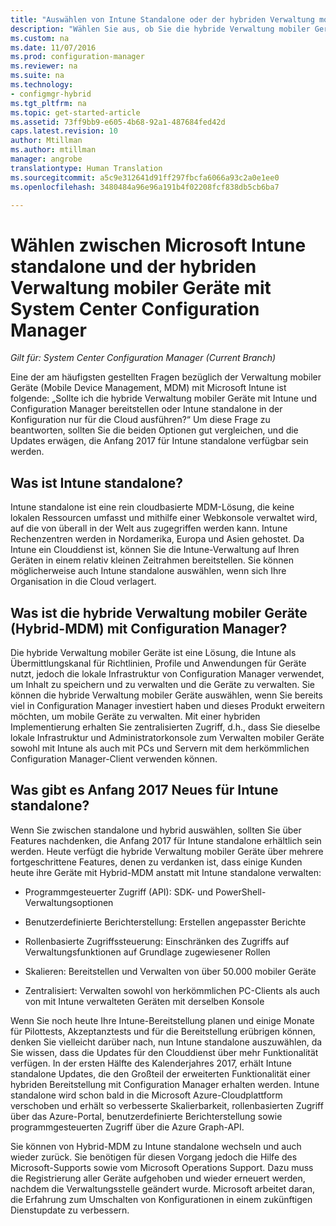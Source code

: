 ```yaml
---
title: "Auswählen von Intune Standalone oder der hybriden Verwaltung mobiler Geräte (MDM) | Microsoft-Dokumentation"
description: "Wählen Sie aus, ob Sie die hybride Verwaltung mobiler Geräte mit Intune und Configuration Manager bereitstellen oder Intune standalone ausführen."
ms.custom: na
ms.date: 11/07/2016
ms.prod: configuration-manager
ms.reviewer: na
ms.suite: na
ms.technology:
- configmgr-hybrid
ms.tgt_pltfrm: na
ms.topic: get-started-article
ms.assetid: 73ff9bb9-e605-4b68-92a1-487684fed42d
caps.latest.revision: 10
author: Mtillman
ms.author: mtillman
manager: angrobe
translationtype: Human Translation
ms.sourcegitcommit: a5c9e312641d91ff297fbcfa6066a93c2a0e1ee0
ms.openlocfilehash: 3480484a96e96a191b4f02208fcf838db5cb6ba7

---
```

# <a name="choose-between-microsoft-intune-standalone-and-hybrid-mobile-device-management-with-system-center-configuration-manager"></a>Wählen zwischen Microsoft Intune standalone und der hybriden Verwaltung mobiler Geräte mit System Center Configuration Manager

*Gilt für: System Center Configuration Manager (Current Branch)*

Eine der am häufigsten gestellten Fragen bezüglich der Verwaltung mobiler Geräte (Mobile Device Management, MDM) mit Microsoft Intune ist folgende: „Sollte ich die hybride Verwaltung mobiler Geräte mit Intune und Configuration Manager bereitstellen oder Intune standalone in der Konfiguration nur für die Cloud ausführen?“ Um diese Frage zu beantworten, sollten Sie die beiden Optionen gut vergleichen, und die Updates erwägen, die Anfang 2017 für Intune standalone verfügbar sein werden.

## <a name="what-is-intune-standalone"></a>Was ist Intune standalone?

Intune standalone ist eine rein cloudbasierte MDM-Lösung, die keine lokalen Ressourcen umfasst und mithilfe einer Webkonsole verwaltet wird, auf die von überall in der Welt aus zugegriffen werden kann. Intune Rechenzentren werden in Nordamerika, Europa und Asien gehostet. Da Intune ein Clouddienst ist, können Sie die Intune-Verwaltung auf Ihren Geräten in einem relativ kleinen Zeitrahmen bereitstellen. Sie können möglicherweise auch Intune standalone auswählen, wenn sich Ihre Organisation in die Cloud verlagert.

## <a name="what-is-hybrid-mdm-with-configuration-manager"></a>Was ist die hybride Verwaltung mobiler Geräte (Hybrid-MDM) mit Configuration Manager?

Die hybride Verwaltung mobiler Geräte ist eine Lösung, die Intune als Übermittlungskanal für Richtlinien, Profile und Anwendungen für Geräte nutzt, jedoch die lokale Infrastruktur von Configuration Manager verwendet, um Inhalt zu speichern und zu verwalten und die Geräte zu verwalten. Sie können die hybride Verwaltung mobiler Geräte auswählen, wenn Sie bereits viel in Configuration Manager investiert haben und dieses Produkt erweitern möchten, um mobile Geräte zu verwalten. Mit einer hybriden Implementierung erhalten Sie zentralisierten Zugriff, d.h., dass Sie dieselbe lokale Infrastruktur und Administratorkonsole zum Verwalten mobiler Geräte sowohl mit Intune als auch mit PCs und Servern mit dem herkömmlichen Configuration Manager-Client verwenden können.

## <a name="whats-coming-to-intune-standalone-in-early-2017"></a>Was gibt es Anfang 2017 Neues für Intune standalone?

Wenn Sie zwischen standalone und hybrid auswählen, sollten Sie über Features nachdenken, die Anfang 2017 für Intune standalone erhältlich sein werden. Heute verfügt die hybride Verwaltung mobiler Geräte über mehrere fortgeschrittene Features, denen zu verdanken ist, dass einige Kunden heute ihre Geräte mit Hybrid-MDM anstatt mit Intune standalone verwalten:

-   Programmgesteuerter Zugriff (API): SDK- und PowerShell-Verwaltungsoptionen

-   Benutzerdefinierte Berichterstellung: Erstellen angepasster Berichte

-   Rollenbasierte Zugriffssteuerung: Einschränken des Zugriffs auf Verwaltungsfunktionen auf Grundlage zugewiesener Rollen

-   Skalieren: Bereitstellen und Verwalten von über 50.000 mobiler Geräte

-   Zentralisiert: Verwalten sowohl von herkömmlichen PC-Clients als auch von mit Intune verwalteten Geräten mit derselben Konsole

Wenn Sie noch heute Ihre Intune-Bereitstellung planen und einige Monate für Pilottests, Akzeptanztests und für die Bereitstellung erübrigen können, denken Sie vielleicht darüber nach, nun Intune standalone auszuwählen, da Sie wissen, dass die Updates für den Clouddienst über mehr Funktionalität verfügen. In der ersten Hälfte des Kalenderjahres 2017, erhält Intune standalone Updates, die den Großteil der erweiterten Funktionalität einer hybriden Bereitstellung mit Configuration Manager erhalten werden. Intune standalone wird schon bald in die Microsoft Azure-Cloudplattform verschoben und erhält so verbesserte Skalierbarkeit, rollenbasierten Zugriff über das Azure-Portal, benutzerdefinierte Berichterstellung sowie programmgesteuerten Zugriff über die Azure Graph-API.

Sie können von Hybrid-MDM zu Intune standalone wechseln und auch wieder zurück. Sie benötigen für diesen Vorgang jedoch die Hilfe des Microsoft-Supports sowie vom Microsoft Operations Support. Dazu muss die Registrierung aller Geräte aufgehoben und wieder erneuert werden, nachdem die Verwaltungsstelle geändert wurde.  Microsoft arbeitet daran, die Erfahrung zum Umschalten von Konfigurationen in einem zukünftigen Dienstupdate zu verbessern.



<!--HONumber=Dec16_HO3-->


